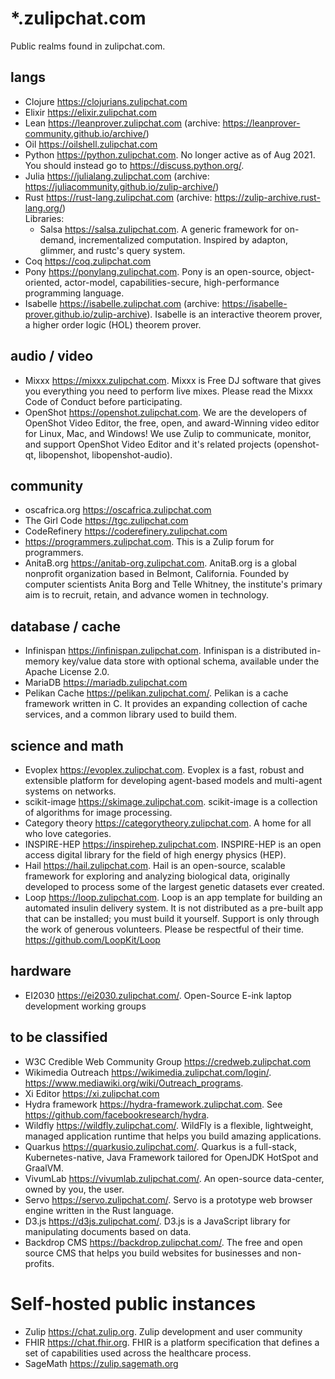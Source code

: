 # *.zulipchat.com

Public realms found in zulipchat.com.

## langs

- Clojure https://clojurians.zulipchat.com
- Elixir https://elixir.zulipchat.com
- Lean https://leanprover.zulipchat.com (archive: https://leanprover-community.github.io/archive/)
- Oil https://oilshell.zulipchat.com
- Python https://python.zulipchat.com. No longer active as of Aug 2021. You should instead go to https://discuss.python.org/.
- Julia https://julialang.zulipchat.com (archive: https://juliacommunity.github.io/zulip-archive/)
- Rust https://rust-lang.zulipchat.com (archive: https://zulip-archive.rust-lang.org/)  
  Libraries:
  - Salsa https://salsa.zulipchat.com. A generic framework for on-demand, incrementalized computation. Inspired by adapton, glimmer, and rustc's query system.
- Coq https://coq.zulipchat.com
- Pony https://ponylang.zulipchat.com. Pony is an open-source, object-oriented, actor-model, capabilities-secure, high-performance programming language.
- Isabelle https://isabelle.zulipchat.com (archive: https://isabelle-prover.github.io/zulip-archive). Isabelle is an interactive theorem prover, a higher order logic (HOL) theorem prover.

## audio / video
- Mixxx https://mixxx.zulipchat.com. Mixxx is Free DJ software that gives you everything you need to perform live mixes. Please read the Mixxx Code of Conduct before participating.
- OpenShot https://openshot.zulipchat.com. We are the developers of OpenShot Video Editor, the free, open, and award-Winning video editor for Linux, Mac, and Windows! We use Zulip to communicate, monitor, and support OpenShot Video Editor and it's related projects (openshot-qt, libopenshot, libopenshot-audio).

## community
- oscafrica.org https://oscafrica.zulipchat.com
- The Girl Code https://tgc.zulipchat.com
- CodeRefinery https://coderefinery.zulipchat.com
- https://programmers.zulipchat.com. This is a Zulip forum for programmers.
- AnitaB.org https://anitab-org.zulipchat.com. AnitaB.org is a global nonprofit organization based in Belmont, California. Founded by computer scientists Anita Borg and Telle Whitney, the institute's primary aim is to recruit, retain, and advance women in technology.

## database / cache
- Infinispan https://infinispan.zulipchat.com. Infinispan is a distributed in-memory key/value data store with optional schema, available under the Apache License 2.0.
- MariaDB https://mariadb.zulipchat.com
- Pelikan Cache https://pelikan.zulipchat.com/. Pelikan is a cache framework written in C. It provides an expanding collection of cache services, and a common library used to build them.

## science and math
- Evoplex https://evoplex.zulipchat.com. Evoplex is a fast, robust and extensible platform for developing agent-based models and multi-agent systems on networks.
- scikit-image https://skimage.zulipchat.com. scikit-image is a collection of algorithms for image processing.
- Category theory https://categorytheory.zulipchat.com. A home for all who love categories.
- INSPIRE-HEP https://inspirehep.zulipchat.com. INSPIRE-HEP is an open access digital library for the field of high energy physics (HEP).
- Hail https://hail.zulipchat.com. Hail is an open-source, scalable framework for exploring and analyzing biological data, originally developed to process some of the largest genetic datasets ever created.
- Loop https://loop.zulipchat.com. Loop is an app template for building an automated insulin delivery system. It is not distributed as a pre-built app that can be installed; you must build it yourself. Support is only through the work of generous volunteers. Please be respectful of their time. https://github.com/LoopKit/Loop

## hardware
- EI2030 https://ei2030.zulipchat.com/. Open-Source E-ink laptop development working groups

## to be classified
- W3C Credible Web Community Group https://credweb.zulipchat.com
- Wikimedia Outreach https://wikimedia.zulipchat.com/login/. https://www.mediawiki.org/wiki/Outreach_programs.
- Xi Editor https://xi.zulipchat.com
- Hydra framework https://hydra-framework.zulipchat.com. See https://github.com/facebookresearch/hydra.
- Wildfly https://wildfly.zulipchat.com/. WildFly is a flexible, lightweight, managed application runtime that helps you build amazing applications.
- Quarkus https://quarkusio.zulipchat.com/. Quarkus is a full-stack, Kubernetes-native, Java Framework tailored for OpenJDK HotSpot and GraalVM.
- VivumLab https://vivumlab.zulipchat.com/. An open-source data-center, owned by you, the user.
- Servo https://servo.zulipchat.com/. Servo is a prototype web browser engine written in the Rust language.
- D3.js https://d3js.zulipchat.com/. D3.js is a JavaScript library for manipulating documents based on data.
- Backdrop CMS https://backdrop.zulipchat.com/. The free and open source CMS that helps you build websites for businesses and non-profits.

# Self-hosted public instances

- Zulip https://chat.zulip.org. Zulip development and user community
- FHIR https://chat.fhir.org. FHIR is a platform specification that defines a set of capabilities used across the healthcare process.
- SageMath https://zulip.sagemath.org
